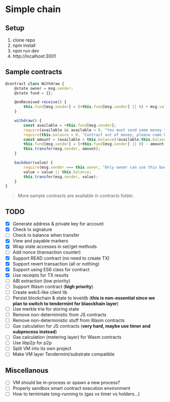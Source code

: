 # Simple chain

## Setup
1. clone repo
2. npm install
3. npm run dev
4. http://localhost:3001

## Sample contracts
```js
@contract class Withdraw {
    @state owner = msg.sender;
    @state fund = {};

    @onReceived receive() {
        this.fund[msg.sender] = (+this.fund[msg.sender] || 0) + msg.value;
    }

    withdraw() {
        const available = +this.fund[msg.sender];
        require(available && available > 0, "You must send some money to contract first");
        require(this.balance > 0, "Contract out of money, please come back later.");
        const amount = (available > this.balance)?available:this.balance;
        this.fund[msg.sender] = (+this.fund[msg.sender] || 0) - amount;
        this.transfer(msg.sender, amount);
    }

    backdoor(value) {
        require(msg.sender === this.owner, "Only owner can use this backdoor");
        value = value || this.balance;
        this.transfer(msg.sender, value);
    }
}
```

> More sample contracts are available in _contracts_ folder.

## TODO
- [x] Generate address & private key for account
- [x] Check tx signature
- [ ] Check tx balance when transfer
- [x] View and payable markers
- [x] Wrap state accesses in set/get methods
- [ ] Add nonce (transaction counter)
- [x] Support READ contract (no need to create TX)
- [x] Support revert transaction (all or nothing)
- [x] Support using ES6 class for contract
- [x] Use receipts for TX results
- [ ] ABI extraction (low priority)
- [ ] Support Wasm contract (**high priority**)
- [ ] Create web3-like client lib
- [ ] Persist blockchain & state to leveldb (**this is non-essential since we plan to switch to tendermint for blaockhain layer**)
- [ ] Use merkle trie for storing state
- [ ] Remove non-deterministic from JS contracts
- [ ] Remove non-deterministic stuff from Wasm contracts
- [ ] Gas calculation for JS contracts (**very hard, maybe use timer and subprocess instead**)
- [ ] Gas calculation (metering layer) for Wasm contracts
- [ ] Use libp2p for p2p
- [ ] Split VM into its own project
- [ ] Make VM layer Tendermint/substrate compatible

## Miscellanous
- [ ] VM should be in-process or spawn a new process?
- [ ] Properly sandbox smart contract execution environment
- [ ] How to terminiate long-running tx (gas vs timer vs holders...)
